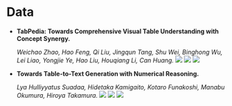 # Data

- __TabPedia: Towards Comprehensive Visual Table Understanding with Concept Synergy.__

  _Weichao Zhao, Hao Feng, Qi Liu, Jingqun Tang, Shu Wei, Binghong Wu, Lei Liao, Yongjie Ye, Hao Liu, Houqiang Li, Can Huang._  <img src='https://img.shields.io/badge/arXiv-2024-darkred'> <a href='https://arxiv.org/abs/2406.01326'><img src='https://img.shields.io/badge/PDF-blue'></a> <a href='https://huggingface.co/datasets/ByteDance/ComTQA'><img src='https://img.shields.io/badge/Dataset-gold'></a>

- __Towards Table-to-Text Generation with Numerical Reasoning.__
 
  _Lya Hulliyyatus Suadaa, Hidetaka Kamigaito, Kotaro Funakoshi, Manabu Okumura, Hiroya Takamura._ <img src='https://img.shields.io/badge/ACL-2021-darkred'> <a href='https://aclanthology.org/2021.acl-long.115.pdf'><img src='https://img.shields.io/badge/PDF-blue'></a> <a href='https://huggingface.co/datasets/kasnerz/numericnlg?row=0'><img src='https://img.shields.io/badge/Dataset-gold'></a>
